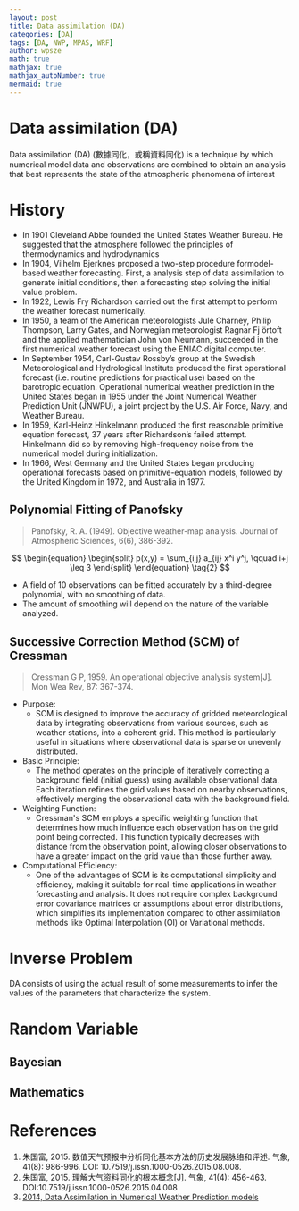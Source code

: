 ```yaml
---
layout: post
title: Data assimilation (DA) 
categories: [DA]
tags: [DA, NWP, MPAS, WRF]
author: wpsze
math: true
mathjax: true
mathjax_autoNumber: true
mermaid: true
---
```


# Data assimilation (DA)

Data assimilation (DA) (數據同化，或稱資料同化) is a technique by which numerical model data and observations are combined to obtain an analysis that best represents the state of the atmospheric phenomena of interest

# History

- In 1901 Cleveland Abbe founded the United States Weather Bureau. He suggested that the atmosphere followed the principles of thermodynamics and hydrodynamics
- In 1904, Vilhelm Bjerknes proposed a two-step procedure formodel-based weather forecasting. First, a analysis step of data assimilation to generate initial conditions, then a forecasting step solving the initial value problem.
- In 1922, Lewis Fry Richardson carried out the first attempt to perform the weather forecast numerically.
- In 1950, a team of the American meteorologists Jule Charney, Philip Thompson, Larry Gates, and Norwegian meteorologist Ragnar Fj ̈ortoft and the applied mathematician John von Neumann, succeeded in the first numerical weather forecast using the ENIAC digital computer.
- In September 1954, Carl-Gustav Rossby’s group at the Swedish Meteorological and Hydrological Institute produced the first operational forecast (i.e. routine predictions for practical use) based on the barotropic equation. Operational numerical weather prediction in the United States began in 1955 under the Joint Numerical Weather Prediction Unit (JNWPU), a joint project by the U.S. Air Force, Navy, and Weather Bureau.
- In 1959, Karl-Heinz Hinkelmann produced the first reasonable primitive equation forecast, 37 years after Richardson’s failed attempt. Hinkelmann did so by removing high-frequency noise from the numerical model during initialization.
- In 1966, West Germany and the United States began producing operational forecasts based on primitive-equation models, followed by the United Kingdom in 1972, and Australia in 1977.


## Polynomial Fitting of Panofsky

> Panofsky, R. A. (1949). Objective weather-map analysis. Journal of Atmospheric Sciences, 6(6), 386-392.

$$
\begin{equation}
\begin{split}
p(x,y) = \sum_{i,j} a_{ij} x^i y^j, \qquad  i+j \leq 3
\end{split}
\end{equation}
\tag{2}
$$

- A field of 10 observations can be fitted accurately by a third-degree polynomial, with no smoothing of data.
- The amount of smoothing will depend on the nature of the variable analyzed.

## Successive Correction Method (SCM) of Cressman

> Cressman G P, 1959. An operational objective analysis system[J]. Mon Wea Rev, 87: 367-374.

- Purpose:
  - SCM is designed to improve the accuracy of gridded meteorological data by integrating observations from various sources, such as weather stations, into a coherent grid. This method is particularly useful in situations where observational data is sparse or unevenly distributed.
- Basic Principle:
  - The method operates on the principle of iteratively correcting a background field (initial guess) using available observational data. Each iteration refines the grid values based on nearby observations, effectively merging the observational data with the background field.
- Weighting Function:
  - Cressman's SCM employs a specific weighting function that determines how much influence each observation has on the grid point being corrected. This function typically decreases with distance from the observation point, allowing closer observations to have a greater impact on the grid value than those further away.
- Computational Efficiency:
  - One of the advantages of SCM is its computational simplicity and efficiency, making it suitable for real-time applications in weather forecasting and analysis. It does not require complex background error covariance matrices or assumptions about error distributions, which simplifies its implementation compared to other assimilation methods like Optimal Interpolation (OI) or Variational methods.


# Inverse Problem

DA consists of using the actual result of some measurements to infer the values of the parameters that characterize the system.

# Random Variable

## Bayesian



## Mathematics

# References

1. 朱国富, 2015. 数值天气预报中分析同化基本方法的历史发展脉络和评述. 气象, 41(8): 986-996. DOI: 10.7519/j.issn.1000-0526.2015.08.008.
2. 朱国富, 2015. 理解大气资料同化的根本概念[J]. 气象, 41(4): 456-463. DOI:10.7519/j.issn.1000-0526.2015.04.008
3. [2014, Data Assimilation in Numerical Weather Prediction models](https://indico.cern.ch/event/289770/contributions/664473/attachments/541326/746202/DA_CERN_Perianez.pdf)